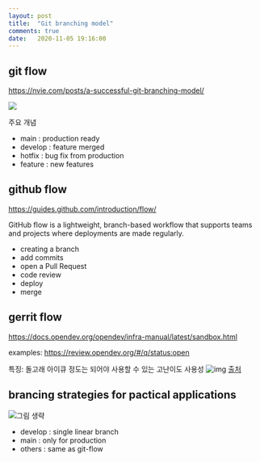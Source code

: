 ```yaml
---
layout: post
title:  "Git branching model"
comments: true
date:   2020-11-05 19:16:00
---
```


## git flow

https://nvie.com/posts/a-successful-git-branching-model/

![](https://nvie.com/img/git-model@2x.png)


주요 개념

* main : production ready
* develop : feature merged
* hotfix : bug fix from production
* feature : new features


## github flow

https://guides.github.com/introduction/flow/

GitHub flow is a lightweight, branch-based workflow
that supports teams and projects where deployments are made regularly.

* creating a branch
* add commits
* open a Pull Request
* code review
* deploy
* merge

## gerrit flow

https://docs.opendev.org/opendev/infra-manual/latest/sandbox.html

examples: 
https://review.opendev.org/#/q/status:open

특징: 돌고래 아이큐 정도는 되어야 사용할 수 있는 고난이도 사용성
![img](https://review.opendev.org/Documentation/images/intro-quick-new-review.jpg)
[출처](https://review.opendev.org/Documentation/intro-quick.html)

## brancing strategies for pactical applications

![그림 생략](https://some.pictures.com)

* develop : single linear branch
* main : only for production
* others : same as git-flow
